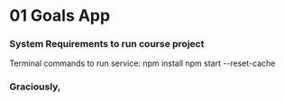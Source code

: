# 01 Goals App

### System Requirements to run course project

Terminal commands to run service:
	npm install
	npm start --reset-cache

### Graciously,
